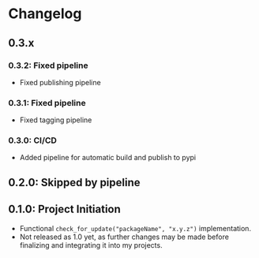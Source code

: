 # Changelog

## 0.3.x
### 0.3.2: Fixed pipeline
- Fixed publishing pipeline

### 0.3.1: Fixed pipeline
- Fixed tagging pipeline

### 0.3.0: CI/CD
- Added pipeline for automatic build and publish to pypi

## 0.2.0: Skipped by pipeline

## 0.1.0: Project Initiation
- Functional `check_for_update("packageName", "x.y.z")` implementation.
- Not released as 1.0 yet, as further changes may be made before finalizing and integrating it into my projects.
